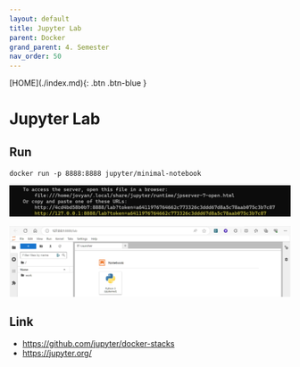 ```yaml
---
layout: default
title: Jupyter Lab
parent: Docker
grand_parent: 4. Semester
nav_order: 50
---
```


<span class="fs-1">
[HOME](./index.md){: .btn .btn-blue }
</span>

# Jupyter Lab

## Run

```
docker run -p 8888:8888 jupyter/minimal-notebook 
```

![](./image/jupyterlab_run.jpg)

![](./image/jupyterlab_web.jpg)


## Link
- https://github.com/jupyter/docker-stacks
- https://jupyter.org/
